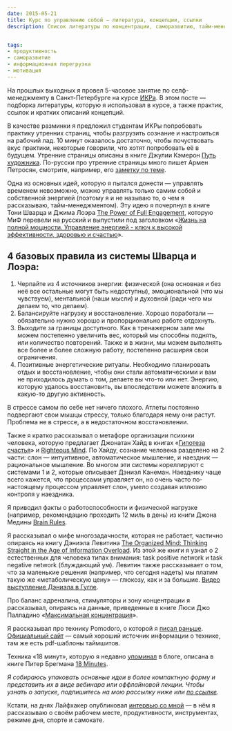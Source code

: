 ```yaml
---
date: 2015-05-21
title: Курс по управлению собой — литература, концепции, ссылки
description: Список литературы по концентрации, саморазвитию, тайм-менеджменту по мотивам лекции, прочитанной на ИКРе в мае 2015


tags:
- продуктивность
- саморазвитие
- информационная перегрузка
- мотивация
---
```


На прошлых выходных я провел 5-часовое занятие по селф-менеджменту в Санкт-Петербурге на курсе [ИКРа](http://www.ikraikra.ru). В этом посте — подборка литературы, которую я использовал в курсе, а также практик, ссылок и кратких описаний концепций.

В качестве разминки я предложил студентам ИКРы попробовать практику утренних страниц, чтобы разгрузить сознание и настроиться на рабочий лад. 10 минут оказалось достаточно, чтобы почуствовать вкус практики, некоторые говорили, что хотят попробовать её в будущем. Утренние страницы описаны в книге Джулии Кэмерон [Путь художника](http://www.ozon.ru/context/detail/id/19743272/?partner=experiment). По-русски про утренние страницы много пишет Армен Петросян, смотрите, например, его [заметку по теме](http://petrosian.ru/2014/03/utrennie-stranicy-frirajting-skolko-pisat-stranic-perechityvat-li-napisannoe/). 

Одна из основных идей, которую я пытался донести — управлять временем невозможно, можно управлять только самим собой и собственной энергией (поэтому я и не называю то, о чем я рассказываю, тайм-менеджментом). Эту идею я почерпнул в книге Тони Шварца и Джима Лоэра [The Power of Full Engagement](http://amzn.to/1R2quKO), которую МиФ перевели на русский и выпустили под заголовком «[Жизнь на полной мощности. Управление энергией - ключ к высокой эффективности, здоровью и счастью](http://www.ozon.ru/context/detail/id/5042784/?partner=experiment)».

<!--more-->

## 4 базовых правила из системы Шварца и Лоэра:

1. Черпайте из 4 источников энергии: физической (она основная и без неё все остальные могут быть недоступны), эмоциональной (что мы чувствуем), ментальной (наши мысли)  и духовной (ради чего мы делаем то, что делаем). 
2. Балансируйте нагрузку и восстановление. Хорошо поработали — обязательно нужно хорошо и пропорционально работе отдохнуть.
3. Выходите за границы доступного. Как в тренажерном зале мы можем постепенно увеличить вес, который мы способны поднять, или количество повторений. Также и в жизни, мы можем выполнять все более и более сложную работу, постепенно расширяя свои ограничения.
4. Позитивные энергетические ритуалы. Необходимо планировать отдых и восстановление, чтобы они стали автоматическими и вам не приходилось думать о том, делаете вы что-то или нет. Энергию, которую удалось восстановить, вы впоследствии можете вложить в какую-то другую активность.

В стрессе самом по себе нет ничего плохого. Атлеты постоянно подвергают свои мышцы стрессу, только благодаря нему они растут. Проблема не в стрессе, а в недостаточном восстановлении.

Также я кратко рассказывал о метафоре организации психики человека, которую предлагает Джонатан Хайд в книгах «[Гипотеза счастья](http://amzn.to/1HjOwKk)» и [Righteous Mind](http://amzn.to/1BdGOzf). По Хайду, сознание человека разделено на 2 части: слон — интуитивное, автоматическое мышление, и наездник — рациональное мышление. Во многом эти системы кореллируют с системами 1 и 2, которые описывает Дэниэл Канеман. Наезднику чаще всего кажется, что процессами управляет он, но очень часто по-настоящему процессом управляет слон, умело создавая иллюзию контроля у наездника.

Я приводил факты о работоспособности и физической нагрузке (например, рекомендацию проходить 12 миль в день) из книги Джона Медины [Brain Rules](http://amzn.to/1BdGpNa).

Я рассказывал о мифе многозадачности, которая не работает, частично опираясь на книгу Дэниэла Левитина [The Organized Mind: Thinking Straight in the Age of Information Overload](http://amzn.to/1ehQDHu). Из этой же книги я узнал о 2 естественных для человека типах внимания: task positive network и task negative network (блуждающий ум). Левитин также рассказывает о том, что за маленькие решения (например, что сегодня надеть) мы платим такую же «метаболическую цену» — глюкозу, как и за большие. [Видео выступление Дэниэла в Гугле](https://www.youtube.com/watch?v=Sn45Z9X-vgg).

Про баланс адреналина, стимуляторы и зону концентрации я рассказывал, опираясь на данные, приведенные в книге Люси Джо Палладино «[Максимальная концентрация](http://www.ozon.ru/context/detail/id/30061721/?partner=experiment)». 

Я рассказывал про технику Pomodoro, о которой я [писал раньше](http://glebkalinin.ru/multitasking-and-concentration). [Официальный сайт](http://pomodorotechnique.com/) — самый хороший источник информации о технике, там же есть pdf-шаблоны таймшитов.

Техника «18 минут», которую я недавно [упоминал](http://glebkalinin.ru/reflection) в блоге, описана в книге Питер Брегмана [18 Minutes](http://amzn.to/1R6keSm).

*Я собираюсь упаковать основные идеи в более компактную форму и представить их в виде вебинара или оффлайновой лекции. Чтобы узнать о запуске, подпишитесь на мою рассылку ниже или [по ссылке](http://glebkalinin.ru/subscribe).*

Кстати, на днях Лайфхакер опубликовал [интервью со мной](http://lifehacker.ru/2015/05/19/rabochie-mesta-gleb-kalinin/) — в нём я рассказываю о своём рабочем месте, продуктивности, инструментах, режиме дня, спорте и самокате. 
